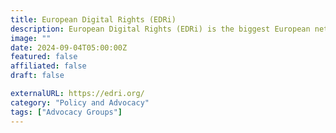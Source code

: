 ```yaml
---
title: European Digital Rights (EDRi)
description: European Digital Rights (EDRi) is the biggest European network defending rights and freedoms online.
image: ""
date: 2024-09-04T05:00:00Z
featured: false
affiliated: false
draft: false

externalURL: https://edri.org/
category: "Policy and Advocacy"
tags: ["Advocacy Groups"]
---
```


